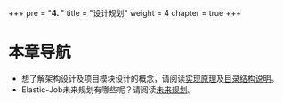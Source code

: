 +++
pre = "<b>4. </b>"
title = "设计规划"
weight = 4
chapter = true
+++

# 本章导航

 - 想了解架构设计及项目模块设计的概念，请阅读[实现原理](/03-design/lite-design/)及[目录结构说明](/03-design/module/)。
 - Elastic-Job未来规划有哪些呢？请阅读[未来规划](/03-design/roadmap/)。
